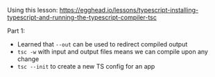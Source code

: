 Using this lesson: https://egghead.io/lessons/typescript-installing-typescript-and-running-the-typescript-compiler-tsc



Part 1:

- Learned that `--out` can be used to redirect compiled output
- `tsc -w` with input and output files means we can compile upon any change
- `tsc --init` to create a new TS config for an app